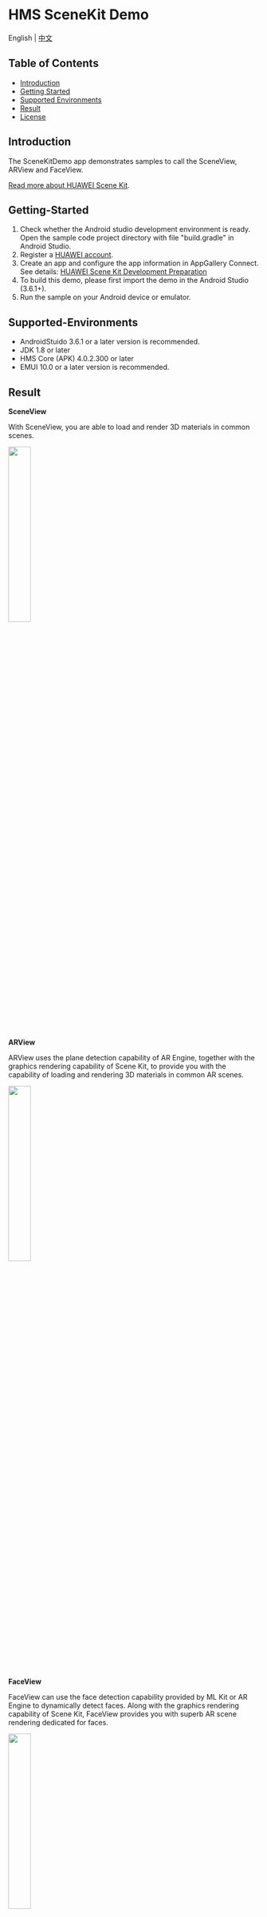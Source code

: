 # HMS SceneKit Demo
English | [中文](README_ZH.md)
## Table of Contents

* [Introduction](#introduction)
* [Getting Started](#getting-started)
* [Supported Environments](#supported-environments)
* [Result](#result)
* [License](#license)

## Introduction

The SceneKitDemo app demonstrates samples to call the SceneView, ARView and FaceView.

[Read more about HUAWEI Scene Kit](https://developer.huawei.com/consumer/en/hms/huawei-scenekit).

## Getting-Started

   1. Check whether the Android studio development environment is ready. Open the sample code project directory with file "build.gradle" in Android Studio.
   2. Register a [HUAWEI account](https://developer.huawei.com/consumer).
   3. Create an app and configure the app information in AppGallery Connect.
      See details: [HUAWEI Scene Kit Development Preparation](https://developer.huawei.com/consumer/en/doc/development/graphics-Guides/dev-process-0000001064186384)
   4. To build this demo, please first import the demo in the Android Studio (3.6.1+).
   5. Run the sample on your Android device or emulator.

## Supported-Environments

* AndroidStuido 3.6.1 or a later version is recommended.
* JDK 1.8 or later
* HMS Core (APK) 4.0.2.300 or later
* EMUI 10.0 or a later version is recommended.

## Result
**SceneView**

With SceneView, you are able to load and render 3D materials in common scenes.

<img src="SceneKitDemo/SceneView.gif" width = 30% height = 30%> 

**ARView**

ARView uses the plane detection capability of AR Engine, together with the graphics rendering capability of Scene Kit, to provide you with the capability of loading and rendering 3D materials in common AR scenes.

<img src="SceneKitDemo/ARView.gif" width = 30% height = 30%>

**FaceView**

FaceView can use the face detection capability provided by ML Kit or AR Engine to dynamically detect faces. Along with the graphics rendering capability of Scene Kit, FaceView provides you with superb AR scene rendering dedicated for faces.

<img src="SceneKitDemo/FaceView.gif" width = 30% height = 30%>

## Question or issues
If you want to evaluate more about HMS Core, [r/HMSCore on Reddit](https://www.reddit.com/r/HuaweiDevelopers/) is for you to keep up with latest news about HMS Core, and to exchange insights with other developers.

If you have questions about how to use HMS samples, try the following options:
- [Stack Overflow](https://stackoverflow.com/questions/tagged/huawei-mobile-services?tab=Votes) is the best place for any programming questions. Be sure to tag your question with 
`huawei-mobile-services`.
- [Huawei Developer Forum](https://forums.developer.huawei.com/forumPortal/en/home?fid=0101187876626530001) HMS Core Module is great for general questions, or seeking recommendations and opinions.

If you run into a bug in our samples, please submit an [issue](https://github.com/HMS-Core/hms-scene-demo/issues) to the Repository. Even better you can submit a [Pull Request](https://github.com/HMS-Core/hms-scene-demo/pulls) with a fix.

## License

SceneKitDemo is licensed under the [Apache License, version 2.0](http://www.apache.org/licenses/LICENSE-2.0).

3D model 'Mjolnir' (no modified) published by Star Conflict under the [Creative Commons Attribution license](https://creativecommons.org/licenses/by/4.0/legalcode).

Learn more about [Mjolnir](https://sketchfab.com/3d-models/mjolnir-c8e9020d658649238ee3cfc1c1d64a68).

3D model 'Robo_OBJ_pose4' (no modified) published by Artem Shupa-Dubrova under the [Creative Commons Attribution-NoDerivatives 4.0 International license](https://creativecommons.org/licenses/by-nd/4.0/legalcode).

Learn more about [Robo_OBJ_pose4](https://sketchfab.com/3d-models/robo-obj-pose4-uaeYu2fwakD1e1bWp5Cxu3XAqrt).
